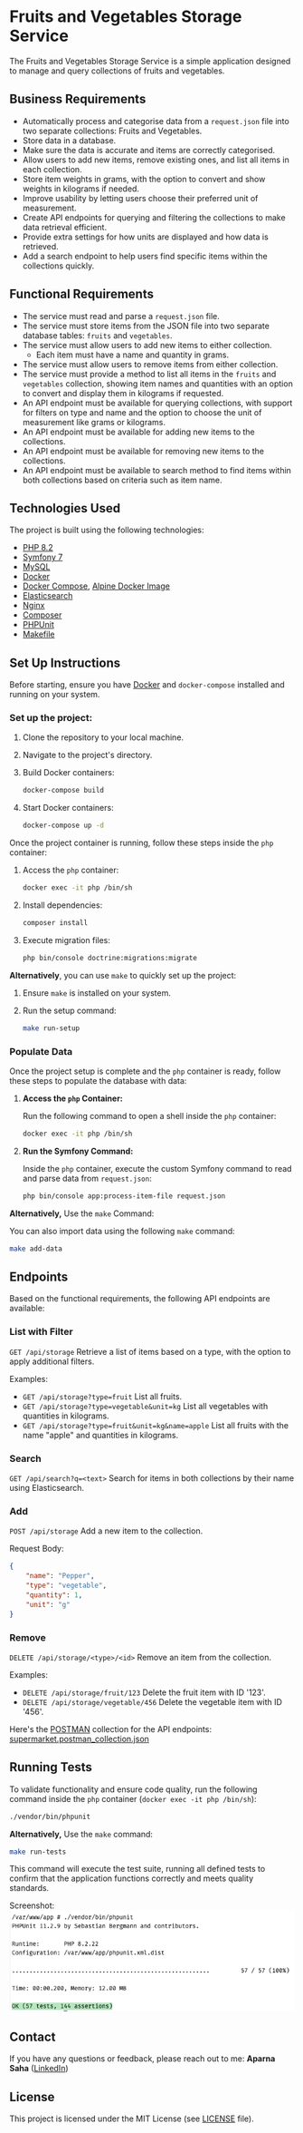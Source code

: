 # Fruits and Vegetables Storage Service

The Fruits and Vegetables Storage Service is a simple application designed to manage and query collections of fruits and vegetables. 


## Business Requirements

* Automatically process and categorise data from a `request.json` file into two separate collections: Fruits and Vegetables.
* Store data in a database.
* Make sure the data is accurate and items are correctly categorised.
* Allow users to add new items, remove existing ones, and list all items in each collection.
* Store item weights in grams, with the option to convert and show weights in kilograms if needed.
* Improve usability by letting users choose their preferred unit of measurement.
* Create API endpoints for querying and filtering the collections to make data retrieval efficient.
* Provide extra settings for how units are displayed and how data is retrieved.
* Add a search endpoint to help users find specific items within the collections quickly.

## Functional Requirements

* The service must read and parse a `request.json` file.
* The service must store items from the JSON file into two separate database tables: `fruits` and `vegetables`.
* The service must allow users to add new items to either collection.
  * Each item must have a name and quantity in grams.
* The service must allow users to remove items from either collection.
* The service must provide a method to list all items in the `fruits` and `vegetables` collection, showing item names and quantities with an option to convert and display them in kilograms if requested.
* An API endpoint must be available for querying collections, with support for filters on type and name and the option to choose the unit of measurement like grams or kilograms.
* An API endpoint must be available for adding new items to the collections.
* An API endpoint must be available for removing new items to the collections.
* An API endpoint must be available to search method to find items within both collections based on criteria such as item name.

## Technologies Used

The project is built using the following technologies:

- [PHP 8.2](https://www.php.net/releases/8.2/en.php)
- [Symfony 7](https://symfony.com/7)
- [MySQL](https://www.mysql.com/)
- [Docker](https://www.docker.com/)
- [Docker Compose](https://docs.docker.com/compose/), [Alpine Docker Image](https://hub.docker.com/_/alpine)
- [Elasticsearch](https://www.elastic.co/elasticsearch)
- [Nginx](https://www.nginx.com)
- [Composer](https://getcomposer.org/)
- [PHPUnit](https://phpunit.de/)
- [Makefile](https://makefiletutorial.com/)


## Set Up Instructions

Before starting, ensure you have [Docker](https://www.docker.com/products/docker-desktop/) and `docker-compose` installed and running on your system.

### Set up the project:

1. Clone the repository to your local machine.
2. Navigate to the project's directory.
3. Build Docker containers:

   ```bash
   docker-compose build
   ```

4. Start Docker containers:

   ```bash
   docker-compose up -d
   ```

Once the project container is running, follow these steps inside the `php` container:

1. Access the `php` container:

   ```bash
   docker exec -it php /bin/sh
   ```

2. Install dependencies:

   ```bash
   composer install
   ```

3. Execute migration files:

   ```bash
   php bin/console doctrine:migrations:migrate
   ```

**Alternatively**, you can use `make` to quickly set up the project:

1. Ensure `make` is installed on your system.
2. Run the setup command:

   ```bash
   make run-setup
   ```


### Populate Data

Once the project setup is complete and the `php` container is ready, follow these steps to populate the database with data:

1. **Access the `php` Container:**

   Run the following command to open a shell inside the `php` container:

   ```bash
   docker exec -it php /bin/sh
   ```

2. **Run the Symfony Command:**

   Inside the `php` container, execute the custom Symfony command to read and parse data from `request.json`:

   ```bash
   php bin/console app:process-item-file request.json
   ```

**Alternatively,** Use the `make` Command:

   You can also import data using the following `make` command:

   ```bash
   make add-data
   ```


## Endpoints

Based on the functional requirements, the following API endpoints are available:

### List with Filter

`GET /api/storage` Retrieve a list of items based on a type, with the option to apply additional filters.

Examples:
- `GET /api/storage?type=fruit` List all fruits.
- `GET /api/storage?type=vegetable&unit=kg` List all vegetables with quantities in kilograms.
- `GET /api/storage?type=fruit&unit=kg&name=apple` List all fruits with the name "apple" and quantities in kilograms.

### Search

`GET /api/search?q=<text>` Search for items in both collections by their name using Elasticsearch.

### Add

`POST /api/storage` Add a new item to the collection.

Request Body:

```json
{
    "name": "Pepper",
    "type": "vegetable",
    "quantity": 1,
    "unit": "g"
}
```

### Remove

`DELETE /api/storage/<type>/<id>` Remove an item from the collection.

Examples:
- `DELETE /api/storage/fruit/123` Delete the fruit item with ID '123'.
- `DELETE /api/storage/vegetable/456` Delete the vegetable item with ID '456'.

Here's the [POSTMAN](https://www.postman.com/) collection for the API endpoints: [supermarket.postman_collection.json](postman-collection%2Fsupermarket.postman_collection.json)


## Running Tests

To validate functionality and ensure code quality, run the following command inside the `php` container (`docker exec -it php /bin/sh`):

```bash
./vendor/bin/phpunit
```

**Alternatively,** Use the `make` command:

```bash
make run-tests
```

This command will execute the test suite, running all defined tests to confirm that the application functions correctly and meets quality standards.

Screenshot:
![img.png](img.png)


## Contact

If you have any questions or feedback, 
please reach out to me: **Aparna Saha**
([LinkedIn](https://www.linkedin.com/in/aparnasaha/))

## License

This project is licensed under the MIT License (see [LICENSE](LICENSE.md) file).

